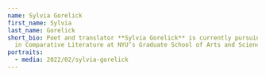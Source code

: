 ```yaml
---
name: Sylvia Gorelick
first_name: Sylvia
last_name: Gorelick
short_bio: Poet and translator **Sylvia Gorelick** is currently pursuing a PhD
  in Comparative Literature at NYU’s Graduate School of Arts and Sciences.
portraits:
  - media: 2022/02/sylvia-gorelick
---
```

